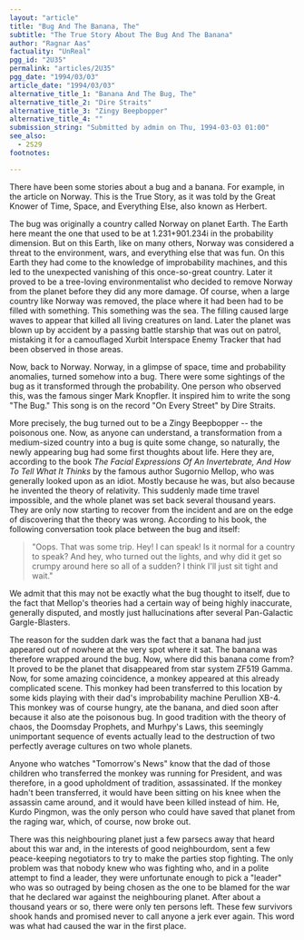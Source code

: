 ```yaml
---
layout: "article"
title: "Bug And The Banana, The"
subtitle: "The True Story About The Bug And The Banana"
author: "Ragnar Aas"
factuality: "UnReal"
pgg_id: "2U35"
permalink: "articles/2U35"
pgg_date: "1994/03/03"
article_date: "1994/03/03"
alternative_title_1: "Banana And The Bug, The"
alternative_title_2: "Dire Straits"
alternative_title_3: "Zingy Beepbopper"
alternative_title_4: ""
submission_string: "Submitted by admin on Thu, 1994-03-03 01:00"
see_also:
  - 2S29
footnotes: 

---
```

<div>
<p>There have been some stories about a bug and a banana. For example, in the article on Norway. This is the True Story, as it was told by the Great Knower of Time, Space, and Everything Else, also known as Herbert.</p>
<p>The bug was originally a country called Norway on planet Earth. The Earth here meant the one that used to be at 1.231+901.234i in the probability dimension. But on this Earth, like on many others, Norway was considered a threat to the environment, wars, and everything else that was fun. On this Earth they had come to the knowledge of improbability machines, and this led to the unexpected vanishing of this once-so-great country. Later it proved to be a tree-loving environmentalist who decided to remove Norway from the planet before they did any more damage. Of course, when a large country like Norway was removed, the place where it had been had to be filled with something. This something was the sea. The filling caused large waves to appear that killed all living creatures on land. Later the planet was blown up by accident by a passing battle starship that was out on patrol, mistaking it for a camouflaged Xurbit Interspace Enemy Tracker that had been observed in those areas.</p>
<p>Now, back to Norway. Norway, in a glimpse of space, time and probability anomalies, turned somehow into a bug. There were some sightings of the bug as it transformed through the probability. One person who observed this, was the famous singer Mark Knopfler. It inspired him to write the song "The Bug." This song is on the record "On Every Street" by Dire Straits.</p>
<p>More precisely, the bug turned out to be a Zingy Beepbopper -- the poisonous one. Now, as anyone can understand, a transformation from a medium-sized country into a bug is quite some change, so naturally, the newly appearing bug had some first thoughts about life. Here they are, according to the book <em>The Facial Expressions Of An Invertebrate, And How To Tell What It Thinks</em> by the famous author Sugornio Mellop, who was generally looked upon as an idiot. Mostly because he was, but also because he invented the theory of relativity. This suddenly made time travel impossible, and the whole planet was set back several thousand years. They are only now starting to recover from the incident and are on the edge of discovering that the theory was wrong. According to his book, the following conversation took place between the bug and itself:</p>
<blockquote>"Oops. That was some trip. Hey! I can speak! Is it normal for a country to speak? And hey, who turned out the lights, and why did it get so crumpy around here so all of a sudden? I think I'll just sit tight and wait."</blockquote>
<p>We admit that this may not be exactly what the bug thought to itself, due to the fact that Mellop's theories had a certain way of being highly inaccurate, generally disputed, and mostly just hallucinations after several Pan-Galactic Gargle-Blasters.</p>
<p>The reason for the sudden dark was the fact that a banana had just appeared out of nowhere at the very spot where it sat. The banana was therefore wrapped around the bug. Now, where did this banana come from? It proved to be the planet that disappeared from star system ZF519 Gamma. Now, for some amazing coincidence, a monkey appeared at this already complicated scene. This monkey had been transferred to this location by some kids playing with their dad's improbability machine Perullion XB-4. This monkey was of course hungry, ate the banana, and died soon after because it also ate the poisonous bug. In good tradition with the theory of chaos, the Doomsday Prophets, and Murhpy's Laws, this seemingly unimportant sequence of events actually lead to the destruction of two perfectly average cultures on two whole planets.</p>
<p>Anyone who watches "Tomorrow's News" know that the dad of those children who transferred the monkey was running for President, and was therefore, in a good upholdment of tradition, assassinated. If the monkey hadn't been transferred, it would have been sitting on his knee when the assassin came around, and it would have been killed instead of him. He, Kurdo Pingmon, was the only person who could have saved that planet from the raging war, which, of course, now broke out.</p>
<p>There was this neighbouring planet just a few parsecs away that heard about this war and, in the interests of good neighbourdom, sent a few peace-keeping negotiators to try to make the parties stop fighting. The only problem was that nobody knew who was fighting who, and in a polite attempt to find a leader, they were unfortunate enough to pick a "leader" who was so outraged by being chosen as the one to be blamed for the war that he declared war against the neighbouring planet. After about a thousand years or so, there were only ten persons left. These few survivors shook hands and promised never to call anyone a jerk ever again. This word was what had caused the war in the first place.</p>
</div>
